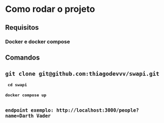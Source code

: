 <h1>Como rodar o projeto</h1>

<h2>Requisitos</h2>
<h3>Docker e docker compose</h3>
<h2>Comandos<h2>
<code>git clone git@github.com:thiagodevvv/swapi.git <code><br>
<code> cd swapi</code><br>
<code>docker compose up</code>

<p>endpoint exemplo: http://localhost:3000/people?name=Darth Vader</p>
